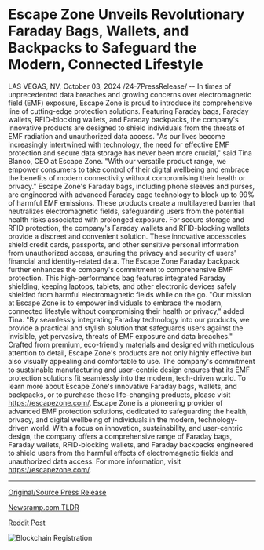 # Escape Zone Unveils Revolutionary Faraday Bags, Wallets, and Backpacks to Safeguard the Modern, Connected Lifestyle

LAS VEGAS, NV, October 03, 2024 /24-7PressRelease/ -- In times of unprecedented data breaches and growing concerns over electromagnetic field (EMF) exposure, Escape Zone is proud to introduce its comprehensive line of cutting-edge protection solutions. Featuring Faraday bags, Faraday wallets, RFID-blocking wallets, and Faraday backpacks, the company's innovative products are designed to shield individuals from the threats of EMF radiation and unauthorized data access.  "As our lives become increasingly intertwined with technology, the need for effective EMF protection and secure data storage has never been more crucial," said Tina Blanco, CEO at Escape Zone. "With our versatile product range, we empower consumers to take control of their digital wellbeing and embrace the benefits of modern connectivity without compromising their health or privacy."  Escape Zone's Faraday bags, including phone sleeves and purses, are engineered with advanced Faraday cage technology to block up to 99% of harmful EMF emissions. These products create a multilayered barrier that neutralizes electromagnetic fields, safeguarding users from the potential health risks associated with prolonged exposure.  For secure storage and RFID protection, the company's Faraday wallets and RFID-blocking wallets provide a discreet and convenient solution. These innovative accessories shield credit cards, passports, and other sensitive personal information from unauthorized access, ensuring the privacy and security of users' financial and identity-related data.  The Escape Zone Faraday backpack further enhances the company's commitment to comprehensive EMF protection. This high-performance bag features integrated Faraday shielding, keeping laptops, tablets, and other electronic devices safely shielded from harmful electromagnetic fields while on the go.  "Our mission at Escape Zone is to empower individuals to embrace the modern, connected lifestyle without compromising their health or privacy," added Tina. "By seamlessly integrating Faraday technology into our products, we provide a practical and stylish solution that safeguards users against the invisible, yet pervasive, threats of EMF exposure and data breaches."  Crafted from premium, eco-friendly materials and designed with meticulous attention to detail, Escape Zone's products are not only highly effective but also visually appealing and comfortable to use. The company's commitment to sustainable manufacturing and user-centric design ensures that its EMF protection solutions fit seamlessly into the modern, tech-driven world.  To learn more about Escape Zone's innovative Faraday bags, wallets, and backpacks, or to purchase these life-changing products, please visit https://escapezone.com/.  Escape Zone is a pioneering provider of advanced EMF protection solutions, dedicated to safeguarding the health, privacy, and digital wellbeing of individuals in the modern, technology-driven world. With a focus on innovation, sustainability, and user-centric design, the company offers a comprehensive range of Faraday bags, Faraday wallets, RFID-blocking wallets, and Faraday backpacks engineered to shield users from the harmful effects of electromagnetic fields and unauthorized data access. For more information, visit https://escapezone.com/. 

---

[Original/Source Press Release](https://www.24-7pressrelease.com/press-release/514894/escape-zone-unveils-revolutionary-faraday-bags-wallets-and-backpacks-to-safeguard-the-modern-connected-lifestyle)
                    

[Newsramp.com TLDR](https://newsramp.com/curated-news/escape-zone-introduces-innovative-emf-protection-solutions/ae3808b83e46397a271fb5a0f2512aab) 

 



[Reddit Post](https://www.reddit.com/r/newsramp/comments/1fv8qxe/escape_zone_introduces_innovative_emf_protection/) 



![Blockchain Registration](https://cdn.newsramp.app/24-7PressRelease/qrcode/2410/3/waitrFD4.webp)